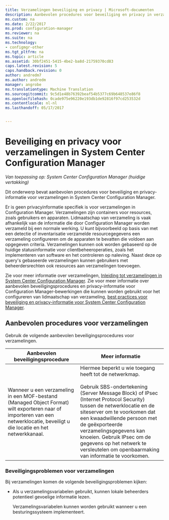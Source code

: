 ```yaml
---
title: Verzamelingen beveiliging en privacy | Microsoft-documenten
description: Aanbevolen procedures voor beveiliging en privacy in verzamelingen in System Center Configuration Manager opgehaald.
ms.custom: na
ms.date: 2/22/2017
ms.prod: configuration-manager
ms.reviewer: na
ms.suite: na
ms.technology:
- configmgr-other
ms.tgt_pltfrm: na
ms.topic: article
ms.assetid: 30bf2451-5415-4be2-ba8d-21759370cd83
caps.latest.revision: 5
caps.handback.revision: 0
author: andredm7
ms.author: andredm
manager: angrobe
ms.translationtype: Machine Translation
ms.sourcegitcommit: 9c5d1e48b76392beaf54b5377c69b648537e86f8
ms.openlocfilehash: 0cade975e96220e193db1de92816f97cd253532d
ms.contentlocale: nl-nl
ms.lasthandoff: 05/17/2017


---
```

# <a name="security-and-privacy-for-collections-in-system-center-configuration-manager"></a>Beveiliging en privacy voor verzamelingen in System Center Configuration Manager

*Van toepassing op: System Center Configuration Manager (huidige vertakking)*

Dit onderwerp bevat aanbevolen procedures voor beveiliging en privacy-informatie voor verzamelingen in System Center Configuration Manager.  

 Er is geen privacyinformatie specifiek is voor verzamelingen in Configuration Manager. Verzamelingen zijn containers voor resources, zoals gebruikers en apparaten. Lidmaatschap van verzameling is vaak afhankelijk van de informatie die door Configuration Manager worden verzameld bij een normale werking. U kunt bijvoorbeeld op basis van met een detectie of inventarisatie verzamelde resourcegegevens een verzameling configureren om de apparaten te bevatten die voldoen aan opgegeven criteria. Verzamelingen kunnen ook worden gebaseerd op de huidige statusinformatie voor clientbeheeroperaties, zoals het implementeren van software en het controleren op naleving. Naast deze op query's gebaseerde verzamelingen kunnen gebruikers met beheerdersrechten ook resources aan verzamelingen toevoegen.  

 Zie voor meer informatie over verzamelingen, [Inleiding tot verzamelingen in System Center Configuration Manager](../../../../core/clients/manage/collections/introduction-to-collections.md). Zie voor meer informatie over aanbevolen beveiligingsprocedures en privacy-informatie voor Configuration Manager-bewerkingen die kunnen worden gebruikt voor het configureren van lidmaatschap van verzameling, [best practices voor beveiliging en privacy-informatie voor System Center Configuration Manager](../../../../core/plan-design/security/security-best-practices-and-privacy-information.md).  

## <a name="security-best-practices-for-collections"></a>Aanbevolen procedures voor verzamelingen  
 Gebruik de volgende aanbevolen beveiligingsprocedures voor verzamelingen.  

|Aanbevolen beveiligingsprocedure|Meer informatie|  
|----------------------------|----------------------|  
|Wanneer u een verzameling in een MOF-bestand (Managed Object Format) wilt exporteren naar of importeren van een netwerklocatie, beveiligt u die locatie en het netwerkkanaal.|Hiermee beperkt u wie toegang heeft tot de netwerkmap.<br /><br /> Gebruik SBS-ondertekening (Server Message Block) of IPsec (Internet Protocol Security) tussen de netwerklocatie en de siteserver om te voorkomen dat een kwaadwillende persoon met de geëxporteerde verzamelingsgegevens kan knoeien. Gebruik IPsec om de gegevens op het netwerk te versleutelen om openbaarmaking van informatie te voorkomen.|  

### <a name="security-issues-for-collections"></a>Beveiligingsproblemen voor verzamelingen  
 Bij verzamelingen komen de volgende beveiligingsproblemen kijken:  

-   Als u verzamelingsvariabelen gebruikt, kunnen lokale beheerders potentieel gevoelige informatie lezen.  

     Verzamelingsvariabelen kunnen worden gebruikt wanneer u een besturingssysteem implementeert.  

